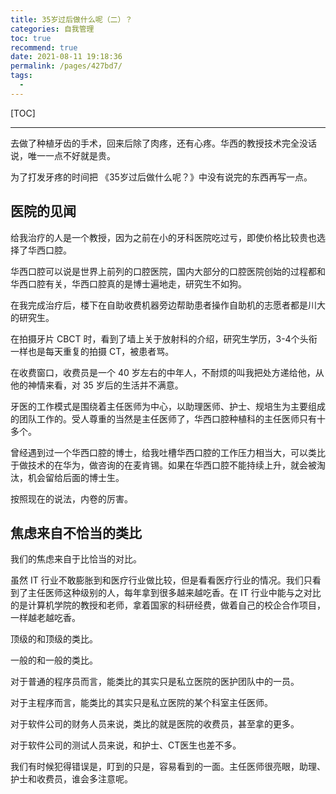 ```yaml
---
title: 35岁过后做什么呢（二）？
categories: 自我管理
toc: true
recommend: true
date: 2021-08-11 19:18:36
permalink: /pages/427bd7/
tags: 
  - 
---
```




<!--
主题：35岁过后做什么呢2，从医院收费员看自己。
看点：业务工作者也并不是没有 35 岁的焦虑。
解决问题：重新看待焦虑
-->

[TOC]

-----------



去做了种植牙齿的手术，回来后除了肉疼，还有心疼。华西的教授技术完全没话说，唯一一点不好就是贵。

为了打发牙疼的时间把 《35岁过后做什么呢？》中没有说完的东西再写一点。

##  医院的见闻

给我治疗的人是一个教授，因为之前在小的牙科医院吃过亏，即使价格比较贵也选择了华西口腔。

华西口腔可以说是世界上前列的口腔医院，国内大部分的口腔医院创始的过程都和华西口腔有关，华西口腔真的是博士遍地走，研究生不如狗。

在我完成治疗后，楼下在自助收费机器旁边帮助患者操作自助机的志愿者都是川大的研究生。

在拍摄牙片 CBCT 时，看到了墙上关于放射科的介绍，研究生学历，3-4个头衔一样也是每天重复的拍摄 CT，被患者骂。

在收费窗口，收费员是一个 40 岁左右的中年人，不耐烦的叫我把处方递给他，从他的神情来看，对 35 岁后的生活并不满意。

牙医的工作模式是围绕着主任医师为中心，以助理医师、护士、规培生为主要组成的团队工作的。受人尊重的当然是主任医师了，华西口腔种植科的主任医师只有十多个。

曾经遇到过一个华西口腔的博士，给我吐槽华西口腔的工作压力相当大，可以类比于做技术的在华为，做咨询的在麦肯锡。如果在华西口腔不能持续上升，就会被淘汰，机会留给后面的博士生。

按照现在的说法，内卷的厉害。

## 焦虑来自不恰当的类比

我们的焦虑来自于比恰当的对比。

虽然 IT 行业不敢膨胀到和医疗行业做比较，但是看看医疗行业的情况。我们只看到了主任医师这种级别的人，每年拿到很多越来越吃香。在 IT 行业中能与之对比的是计算机学院的教授和老师，拿着国家的科研经费，做着自己的校企合作项目，一样越老越吃香。

顶级的和顶级的类比。

一般的和一般的类比。

对于普通的程序员而言，能类比的其实只是私立医院的医护团队中的一员。

对于主程序而言，能类比的其实只是私立医院的某个科室主任医师。

对于软件公司的财务人员来说，类比的就是医院的收费员，甚至拿的更多。

对于软件公司的测试人员来说，和护士、CT医生也差不多。

我们有时候犯得错误是，盯到的只是，容易看到的一面。主任医师很亮眼，助理、护士和收费员，谁会多注意呢。







